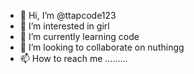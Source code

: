 - 👋 Hi, I’m @ttapcode123
- 👀 I’m interested in girl
- 🌱 I’m currently learning code
- 💞️ I’m looking to collaborate on nuthingg
- 📫 How to reach me .........

<!---
ttapcode123/ttapcode123 is a ✨ special ✨ repository because its `README.md` (this file) appears on your GitHub profile.
You can click the Preview link to take a look at your changes.
--->
